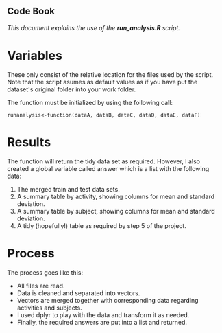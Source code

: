 ## Code Book

*This document explains the use of the **run_analysis.R** script.*

# Variables
These only consist of the relative location for the files used by the script. Note that the script asumes as default values as if you have put the dataset's original folder into your work folder.

The function must be initialized by using the following call:

```
runanalysis<-function(dataA, dataB, dataC, dataD, dataE, dataF)
```

# Results
The function will return the tidy data set as required. However, I also created a global variable called answer which is a list with the following data:

1. The merged train and test data sets.
2. A summary table by activity, showing columns for mean and standard deviation.
3. A summary table by subject, showing columns for mean and standard deviation.
4. A tidy (hopefully!) table as required by step 5 of the project.

# Process
The process goes like this:

- All files are read.
- Data is cleaned and separated into vectors.
- Vectors are merged together with corresponding data regarding activities and subjects.
- I used dplyr to play with the data and transform it as needed.
- Finally, the required answers are put into a list and returned.
